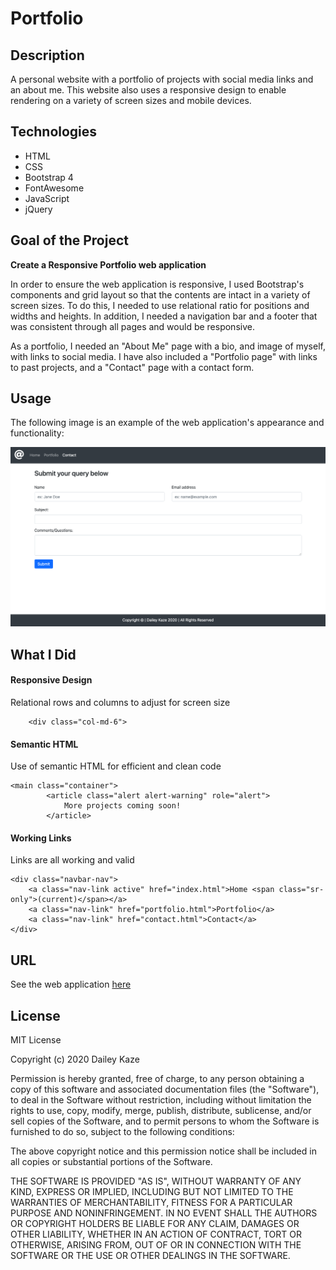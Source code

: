 # Portfolio

## Description

A personal website with a portfolio of projects with social media links and an about me. This website also uses a responsive design to enable rendering on a variety of screen sizes and mobile devices.

## Technologies

* HTML
* CSS
* Bootstrap 4
* FontAwesome
* JavaScript
* jQuery

## Goal of the Project

**Create a Responsive Portfolio web application**

In order to ensure the web application is responsive, I used Bootstrap's components and grid layout so that the contents are intact in a variety of screen sizes. To do this, I needed to use relational ratio for positions and widths and heights. In addition, I needed a navigation bar and a footer that was consistent through all pages and would be responsive.

As a portfolio, I needed an "About Me" page with a bio, and image of myself, with links to social media. I have also included a "Portfolio page" with links to past projects, and a "Contact" page with a contact form.

## Usage
The following image is an example of the web application's appearance and functionality:

![Image](Assets/Images/portfolio_screenshot.png)

## What I Did

#### Responsive Design

Relational rows and columns to adjust for screen size

``` 
    <div class="col-md-6">
```

#### Semantic HTML

Use of semantic HTML for efficient and clean code

```
<main class="container">
        <article class="alert alert-warning" role="alert">
            More projects coming soon!
        </article>
```
#### Working Links

Links are all working and valid

```
<div class="navbar-nav">
    <a class="nav-link active" href="index.html">Home <span class="sr-only">(current)</span></a>
    <a class="nav-link" href="portfolio.html">Portfolio</a>
    <a class="nav-link" href="contact.html">Contact</a>
</div>
```

## URL

See the web application [here](https://scaredofseagles.github.io/Updated-Portfolio/)

## License

MIT License

Copyright (c) 2020 Dailey Kaze

Permission is hereby granted, free of charge, to any person obtaining a copy
of this software and associated documentation files (the "Software"), to deal
in the Software without restriction, including without limitation the rights
to use, copy, modify, merge, publish, distribute, sublicense, and/or sell
copies of the Software, and to permit persons to whom the Software is
furnished to do so, subject to the following conditions:

The above copyright notice and this permission notice shall be included in all
copies or substantial portions of the Software.

THE SOFTWARE IS PROVIDED "AS IS", WITHOUT WARRANTY OF ANY KIND, EXPRESS OR
IMPLIED, INCLUDING BUT NOT LIMITED TO THE WARRANTIES OF MERCHANTABILITY,
FITNESS FOR A PARTICULAR PURPOSE AND NONINFRINGEMENT. IN NO EVENT SHALL THE
AUTHORS OR COPYRIGHT HOLDERS BE LIABLE FOR ANY CLAIM, DAMAGES OR OTHER
LIABILITY, WHETHER IN AN ACTION OF CONTRACT, TORT OR OTHERWISE, ARISING FROM,
OUT OF OR IN CONNECTION WITH THE SOFTWARE OR THE USE OR OTHER DEALINGS IN THE
SOFTWARE.
